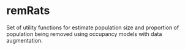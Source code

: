 # remRats
Set of utility functions for estimate population size and proportion of population being removed using occupancy models with data augmentation.

